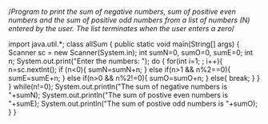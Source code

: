 /*Program to print the sum of negative numbers, sum of positive even numbers and the sum of positive odd numbers from a list of numbers (N) entered by the user. The list terminates when the user enters a zero*/

import java.util.*;
class allSum {
    public static void main(String[] args) {
        Scanner sc = new Scanner(System.in);
        int sumN=0, sumO=0, sumE=0;
        int n;
        System.out.print("Enter the numbers: ");
        do {
            for(int i=1; ; i++){
                n=sc.nextInt();
                if (n<0){
                sumN=sumN+n;
                } else if(n>1 && n%2==0){
                sumE=sumE+n;
                } else if(n>0 && n%2!=0){
                sumO=sumO+n;
                } else{
                break;
                }
            } 
        } while(n!=0);
        System.out.println("The sum of negative numbers is "+sumN);
        System.out.println("The sum of postive even numbers is "+sumE);
        System.out.println("The sum of postive odd numbers is "+sumO);
    }
}

